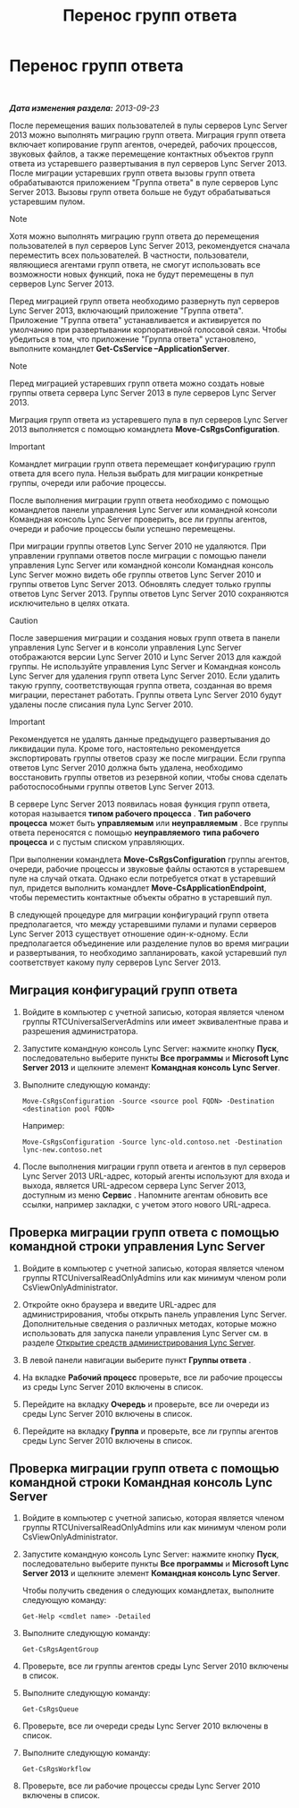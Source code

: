 ﻿---
title: Перенос групп ответа
TOCTitle: Перенос групп ответа
ms:assetid: 43741ae7-c871-4573-b660-f2f5febc0856
ms:mtpsurl: https://technet.microsoft.com/ru-ru/library/JJ204854(v=OCS.15)
ms:contentKeyID: 49309598
ms.date: 05/19/2016
mtps_version: v=OCS.15
ms.translationtype: HT
---

# Перенос групп ответа

 

_**Дата изменения раздела:** 2013-09-23_

После перемещения ваших пользователей в пулы серверов Lync Server 2013 можно выполнять миграцию групп ответа. Миграция групп ответа включает копирование групп агентов, очередей, рабочих процессов, звуковых файлов, а также перемещение контактных объектов групп ответа из устаревшего развертывания в пул серверов Lync Server 2013. После миграции устаревших групп ответа вызовы групп ответа обрабатываются приложением "Группа ответа" в пуле серверов Lync Server 2013. Вызовы групп ответа больше не будут обрабатываться устаревшим пулом.

> [!NOTE]  
> Хотя можно выполнять миграцию групп ответа до перемещения пользователей в пул серверов Lync Server 2013, рекомендуется сначала переместить всех пользователей. В частности, пользователи, являющиеся агентами групп ответа, не смогут использовать все возможности новых функций, пока не будут перемещены в пул серверов Lync Server 2013.

Перед миграцией групп ответа необходимо развернуть пул серверов Lync Server 2013, включающий приложение "Группа ответа". Приложение "Группа ответа" устанавливается и активируется по умолчанию при развертывании корпоративной голосовой связи. Чтобы убедиться в том, что приложение "Группа ответа" установлено, выполните командлет **Get-CsService –ApplicationServer**.

> [!NOTE]  
> Перед миграцией устаревших групп ответа можно создать новые группы ответа сервера Lync Server 2013 в пуле серверов Lync Server 2013.

Миграция групп ответа из устаревшего пула в пул серверов Lync Server 2013 выполняется с помощью командлета **Move-CsRgsConfiguration**.

> [!IMPORTANT]  
> Командлет миграции групп ответа перемещает конфигурацию групп ответа для всего пула. Нельзя выбрать для миграции конкретные группы, очереди или рабочие процессы.

После выполнения миграции групп ответа необходимо с помощью командлетов панели управления Lync Server или командной консоли Командная консоль Lync Server проверить, все ли группы агентов, очереди и рабочие процессы были успешно перемещены.

При миграции группы ответов Lync Server 2010 не удаляются. При управлении группами ответов после миграции с помощью панели управления Lync Server или командной консоли Командная консоль Lync Server можно видеть обе группы ответов Lync Server 2010 и группы ответов Lync Server 2013. Обновлять следует только группы ответов Lync Server 2013. Группы ответов Lync Server 2010 сохраняются исключительно в целях отката.

> [!Caution]  
> После завершения миграции и создания новых групп ответа в панели управления Lync Server и в консоли управления Lync Server отображаются версии Lync Server 2010 и Lync Server 2013 для каждой группы. Не используйте управления Lync Server и Командная консоль Lync Server для удаления групп ответа Lync Server 2010. Если удалить такую группу, соответствующая группа ответа, созданная во время миграции, перестанет работать. Группы ответа Lync Server 2010 будут удалены после списания пула Lync Server 2010.

> [!IMPORTANT]  
> Рекомендуется не удалять данные предыдущего развертывания до ликвидации пула. Кроме того, настоятельно рекомендуется экспортировать группы ответов сразу же после миграции. Если группа ответов Lync Server 2010 должна быть удалена, необходимо восстановить группы ответов из резервной копии, чтобы снова сделать работоспособными группы ответов Lync Server 2013.

В сервере Lync Server 2013 появилась новая функция групп ответа, которая называется **типом рабочего процесса** . **Тип рабочего процесса** может быть **управляемым** или **неуправляемым** . Все группы ответа переносятся с помощью **неуправляемого** **типа рабочего процесса** и с пустым списком управляющих.

При выполнении командлета **Move-CsRgsConfiguration** группы агентов, очереди, рабочие процессы и звуковые файлы остаются в устаревшем пуле на случай отката. Однако если потребуется откат в устаревший пул, придется выполнить командлет **Move-CsApplicationEndpoint**, чтобы переместить контактные объекты обратно в устаревший пул.

В следующей процедуре для миграции конфигураций групп ответа предполагается, что между устаревшими пулами и пулами серверов Lync Server 2013 существует отношение один-к-одному. Если предполагается объединение или разделение пулов во время миграции и развертывания, то необходимо запланировать, какой устаревший пул соответствует какому пулу серверов Lync Server 2013.

## Миграция конфигураций групп ответа

1.  Войдите в компьютер с учетной записью, которая является членом группы RTCUniversalServerAdmins или имеет эквивалентные права и разрешения администратора.

2.  Запустите командную консоль Lync Server: нажмите кнопку **Пуск**, последовательно выберите пункты **Все программы** и **Microsoft Lync Server 2013** и щелкните элемент **Командная консоль Lync Server**.

3.  Выполните следующую команду:
    
        Move-CsRgsConfiguration -Source <source pool FQDN> -Destination <destination pool FQDN>
    
    Например:
    
        Move-CsRgsConfiguration -Source lync-old.contoso.net -Destination lync-new.contoso.net

4.  После выполнения миграции групп ответа и агентов в пул серверов Lync Server 2013 URL-адрес, который агенты используют для входа и выхода, является URL-адресом сервера Lync Server 2013, доступным из меню **Сервис** . Напомните агентам обновить все ссылки, например закладки, с учетом этого нового URL-адреса.

## Проверка миграции групп ответа с помощью командной строки управления Lync Server

1.  Войдите в компьютер с учетной записью, которая является членом группы RTCUniversalReadOnlyAdmins или как минимум членом роли CsViewOnlyAdministrator.

2.  Откройте окно браузера и введите URL-адрес для администрирования, чтобы открыть панель управления Lync Server. Дополнительные сведения о различных методах, которые можно использовать для запуска панели управления Lync Server см. в разделе [Открытие средств администрирования Lync Server](lync-server-2013-open-lync-server-administrative-tools.md).

3.  В левой панели навигации выберите пункт **Группы ответа** .

4.  На вкладке **Рабочий процесс** проверьте, все ли рабочие процессы из среды Lync Server 2010 включены в список.

5.  Перейдите на вкладку **Очередь** и проверьте, все ли очереди из среды Lync Server 2010 включены в список.

6.  Перейдите на вкладку **Группа** и проверьте, все ли группы агентов среды Lync Server 2010 включены в список.

## Проверка миграции групп ответа с помощью командной строки Командная консоль Lync Server

1.  Войдите в компьютер с учетной записью, которая является членом группы RTCUniversalReadOnlyAdmins или как минимум членом роли CsViewOnlyAdministrator.

2.  Запустите командную консоль Lync Server: нажмите кнопку **Пуск**, последовательно выберите пункты **Все программы** и **Microsoft Lync Server 2013** и щелкните элемент **Командная консоль Lync Server**.
    
    Чтобы получить сведения о следующих командлетах, выполните следующую команду:
    
        Get-Help <cmdlet name> -Detailed

3.  Выполните следующую команду:
    
        Get-CsRgsAgentGroup

4.  Проверьте, все ли группы агентов среды Lync Server 2010 включены в список.

5.  Выполните следующую команду:
    
        Get-CsRgsQueue

6.  Проверьте, все ли очереди среды Lync Server 2010 включены в список.

7.  Выполните следующую команду:
    
        Get-CsRgsWorkflow

8.  Проверьте, все ли рабочие процессы среды Lync Server 2010 включены в список.

